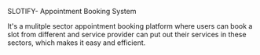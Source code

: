 SLOTIFY- Appointment Booking System

It's a mulitple sector appointment booking platform where users can book a slot from different and service provider can put out their services in these sectors, which makes it easy and efficient.
